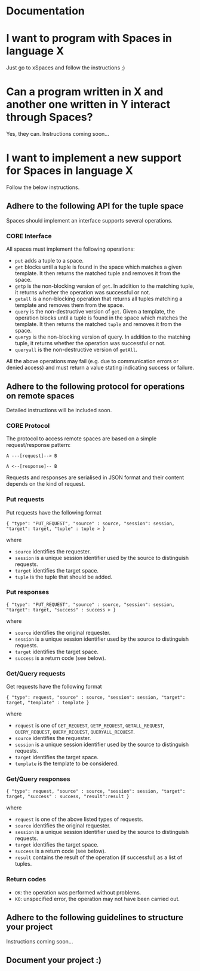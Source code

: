 # Documentation

# I want to program with Spaces in language X
Just go to xSpaces and follow the instructions ;)

# Can a program written in X and another one written in Y interact through Spaces?
Yes, they can. Instructions coming soon...

# I want to implement a new support for Spaces in language X
Follow the below instructions.
## Adhere to the following API for the tuple space
Spaces should implement an interface supports several operations.

### CORE Interface
All spaces must implement the following operations:
- `put` adds a tuple to a space. 
- `get` blocks until a tuple is found in the space which matches a given template. It then returns the matched tuple and removes it from the space. 
- `getp` is the non-blocking version of `get`. In addition to the matching tuple, it returns whether the operation was successful or not.
- `getall` is a non-blocking operation that returns all tuples matching a template and removes them from the space.
- `query` is the non-destructive version of `get`. Given a template, the operation blocks until a tuple is found in the space which matches the template. It then returns the matched `tuple` and removes it from the space. 
- `queryp` is the non-blocking version of query. In addition to the matching tuple, it returns whether the operation was successful or not.
- `queryall` is the non-destructive version of `getAll`.

All the above operations may fail (e.g. due to communication errors or denied access) and must return a value stating indicating success or failure.

## Adhere to the following protocol for operations on remote spaces

Detailed instructions will be included soon. 

### CORE Protocol

The protocol to access remote spaces are based on a simple request/response pattern:

  `A ---[request]--> B`

  `A <--[response]-- B`

Requests and responses are serialised in JSON format and their content depends on the kind of request.

### Put requests

Put requests have the following format

`{ "type": "PUT_REQUEST", "source" : source, "session": session, "target": target, "tuple" : tuple > }`

where 
- `source` identifies the requester.
- `session` is a unique session identifier used by the source to distinguish requests.
- `target` identifies the target space.
- `tuple` is the tuple that should be added.

### Put responses

`{ "type": "PUT_REQUEST", "source" : source, "session": session, "target": target, "success" : success > }`

where 
- `source` identifies the original requester.
- `session` is a unique session identifier used by the source to distinguish requests.
- `target` identifies the target space.
- `success` is a return code (see below).

### Get/Query requests

Get requests have the following format

`{ "type": request, "source" : source, "session": session, "target": target, "template" : template }`

where 
- `request` is one of `GET_REQUEST`, `GETP_REQUEST`, `GETALL_REQUEST`, `QUERY_REQUEST`, `QUERY_REQUEST`, `QUERYALL_REQUEST`.
- `source` identifies the requester.
- `session` is a unique session identifier used by the source to distinguish requests.
- `target` identifies the target space.
- `template` is the template to be considered.

### Get/Query  responses

`{ "type": request, "source" : source, "session": session, "target": target, "success" : success, "result":result }`

where 
- `request` is one of the above listed types of requests.
- `source` identifies the original requester.
- `session` is a unique session identifier used by the source to distinguish requests.
- `target` identifies the target space.
- `success` is a return code (see below).
- `result` contains the result of the operation (if successful) as a list of tuples.

### Return codes
- `OK`: the operation was performed without problems.
- `KO`: unspecified error, the operation may not have been carried out.

## Adhere to the following guidelines to structure your project
Instructions coming soon...

## Document your project :)
